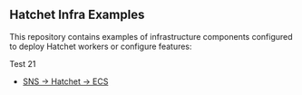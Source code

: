 ## Hatchet Infra Examples

This repository contains examples of infrastructure components configured to deploy Hatchet workers or configure features:

Test 21

- [SNS -> Hatchet -> ECS](./sns-ecs-example/)
